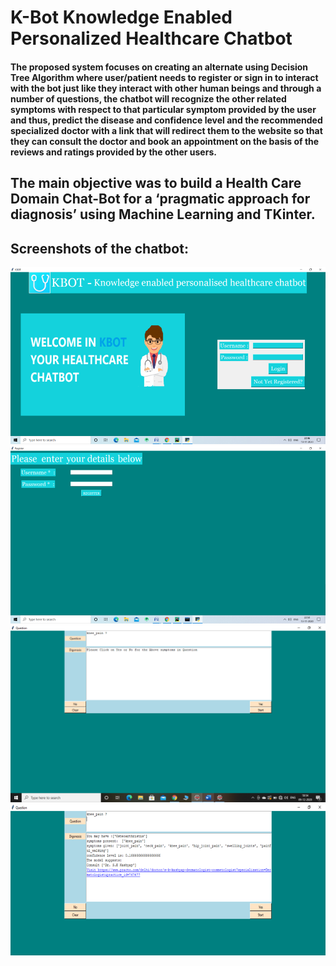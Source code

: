 # K-Bot Knowledge Enabled Personalized Healthcare Chatbot

#### The proposed system focuses on creating an alternate using Decision Tree Algorithm where user/patient needs to register or sign in to interact with the bot just like they interact with other human beings and through a number of questions, the chatbot will recognize the other related symptoms with respect to that particular symptom provided by the user and thus, predict the disease and confidence level and the recommended specialized doctor with a link that will redirect them to the website so that they can consult the doctor and book an appointment on the basis of the reviews and ratings provided by the other users. 

## **The main objective was to build a Health Care Domain Chat-Bot for a ‘pragmatic approach for diagnosis’ using Machine Learning and TKinter.**

## Screenshots of the chatbot:
![alt tag](https://github.com/Jaya-Shukla-cs/K-Bot-Knowledge-Enabled-Personalized-Healthcare-Chatbot/blob/main/Images/Registration%20%26%20login%20page.png)
![alt tag](https://github.com/Jaya-Shukla-cs/K-Bot-Knowledge-Enabled-Personalized-Healthcare-Chatbot/blob/main/Images/New%20user%20registration%20page.png)
![alt tag](https://github.com/Jaya-Shukla-cs/K-Bot-Knowledge-Enabled-Personalized-Healthcare-Chatbot/blob/main/Images/Conversation%20between%20user%20and%20chatbot.png)
![alt tag](https://github.com/Jaya-Shukla-cs/K-Bot-Knowledge-Enabled-Personalized-Healthcare-Chatbot/blob/main/Images/Disease%20prediction.png)
